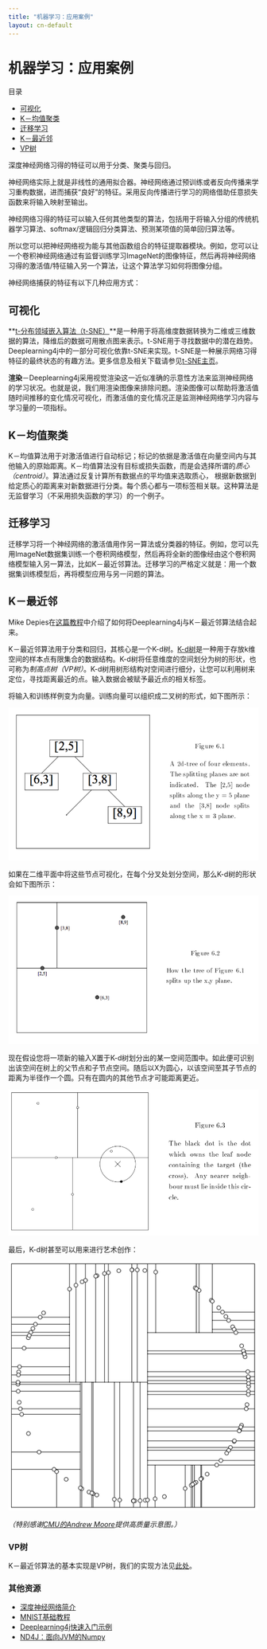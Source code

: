 ```yaml
---
title: "机器学习：应用案例"
layout: cn-default
---
```


# 机器学习：应用案例

目录

* <a href="#visualization">可视化</a>
* <a href="#k-means">K－均值聚类</a>
* <a href="#transfer">迁移学习</a>
* <a href="#knn">K－最近邻</a>
* <a href="#vp">VP树</a>

深度神经网络习得的特征可以用于分类、聚类与回归。 

神经网络实际上就是非线性的通用拟合器。神经网络通过预训练或者反向传播来学习重构数据，进而捕获“良好”的特征。采用反向传播进行学习的网络借助任意损失函数来将输入映射至输出。

神经网络习得的特征可以输入任何其他类型的算法，包括用于将输入分组的传统机器学习算法、softmax/逻辑回归分类算法、预测某项值的简单回归算法等。 

所以您可以把神经网络视为能与其他函数组合的特征提取器模块。例如，您可以让一个卷积神经网络通过有监督训练学习ImageNet的图像特征，然后再将神经网络习得的激活值/特征输入另一个算法，让这个算法学习如何将图像分组。

神经网络捕获的特征有以下几种应用方式：

## <a name="visualization">可视化</a>

**[t-分布领域嵌入算法（t-SNE）](https://en.wikipedia.org/wiki/T-distributed_stochastic_neighbor_embedding)**是一种用于将高维度数据转换为二维或三维数据的算法，降维后的数据可用散点图来表示。t-SNE用于寻找数据中的潜在趋势。Deeplearning4j中的一部分可视化依靠t-SNE来实现。t-SNE是一种展示网络习得特征的最终状态的有趣方法。更多信息及相关下载请参见[t-SNE主页](https://lvdmaaten.github.io/tsne/)。

**渲染**－Deeplearning4j采用视觉渲染这一近似准确的示意性方法来监测神经网络的学习状况。也就是说，我们用渲染图像来排除问题。渲染图像可以帮助将激活值随时间推移的变化情况可视化，而激活值的变化情况正是监测神经网络学习内容与学习量的一项指标。 

## <a name="k-means">K－均值聚类</a>

K－均值算法用于对激活值进行自动标记；标记的依据是激活值在向量空间内与其他输入的原始距离。K－均值算法没有目标或损失函数，而是会选择所谓的*质心（centroid）*。算法通过反复计算所有数据点的平均值来选取质心，  根据新数据到给定质心的距离来对新数据进行分类。每个质心都与一项标签相关联。这种算法是无监督学习（不采用损失函数的学习）的一个例子。 

## <a name="transfer">迁移学习</a>

迁移学习将一个神经网络的激活值用作另一算法或分类器的特征。例如，您可以先用ImageNet数据集训练一个卷积网络模型，然后再将全新的图像经由这个卷积网络模型输入另一算法，比如K－最近邻算法。迁移学习的严格定义就是：用一个数据集训练模型后，再将模型应用与另一问题的算法。 

## <a name="knn">K－最近邻</a>

Mike Depies在[这篇教程](https://depiesml.wordpress.com/2015/09/03/learn-by-implementation-k-nearest-neighbor/)中介绍了如何将Deeplearning4j与K－最近邻算法结合起来。

K－最近邻算法用于分类和回归，其核心是一个K-d树。[K-d树](https://en.wikipedia.org/wiki/K-d_tree)是一种用于存放k维空间的样本点有限集合的数据结构。K-d树将任意维度的空间划分为树的形状，也可称为*制高点树（VP树）*。K-d树用树形结构对空间进行细分，让您可以利用树来定位，寻找距离最近的点。输入数据会被赋予最近点的相关标签。 

将输入和训练样例变为向量。训练向量可以组织成二叉树的形式，如下图所示：

![Alt text](../img/kd-tree-root-leaves.png) 

如果在二维平面中将这些节点可视化，在每个分叉处划分空间，那么K-d树的形状会如下图所示：

![Alt text](../img/kd-tree-hyperplanes.png) 

现在假设您将一项新的输入X置于K-d树划分出的某一空间范围中。如此便可识别出该空间在树上的父节点和子节点空间。随后以X为圆心，以该空间至其子节点的距离为半径作一个圆。只有在圆内的其他节点才可能距离更近。 

![Alt text](../img/kd-tree-nearest.png) 

最后，K-d树甚至可以用来进行艺术创作：

![Alt text](../img/kd-tree-mondrian.png) 

*（特别感谢[CMU的Andrew Moore](http://www.autonlab.org/autonweb/14665/version/2/part/5/data/moore-tutorial.pdf?branch=main&language=en)提供高质量示意图。）*

### <a name="vp">VP树</a>

K－最近邻算法的基本实现是VP树，我们的实现方法见[此处](https://github.com/deeplearning4j/deeplearning4j/blob/master/deeplearning4j/deeplearning4j-core/src/main/java/org/deeplearning4j/clustering/vptree/VPTree.java#L59-59)。

### 其他资源

* [深度神经网络简介](./neuralnet-overview.html)
* [MNIST基础教程](./mnist-for-beginners.html)
* [Deeplearning4j快速入门示例](./quickstart.html)
* [ND4J：面向JVM的Numpy](http://nd4j.org)
